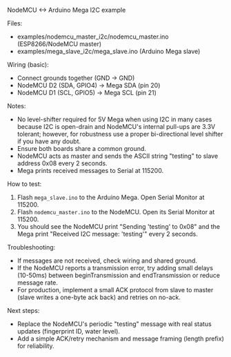 NodeMCU <-> Arduino Mega I2C example

Files:
- examples/nodemcu_master_i2c/nodemcu_master.ino  (ESP8266/NodeMCU master)
- examples/mega_slave_i2c/mega_slave.ino          (Arduino Mega slave)

Wiring (basic):
- Connect grounds together (GND -> GND)
- NodeMCU D2 (SDA, GPIO4) -> Mega SDA (pin 20)
- NodeMCU D1 (SCL, GPIO5) -> Mega SCL (pin 21)

Notes:
- No level-shifter required for 5V Mega when using I2C in many cases because I2C is open-drain and NodeMCU's internal pull-ups are 3.3V tolerant; however, for robustness use a proper bi-directional level shifter if you have any doubt.
- Ensure both boards share a common ground.
- NodeMCU acts as master and sends the ASCII string "testing" to slave address 0x08 every 2 seconds.
- Mega prints received messages to Serial at 115200.

How to test:
1. Flash `mega_slave.ino` to the Arduino Mega. Open Serial Monitor at 115200.
2. Flash `nodemcu_master.ino` to the NodeMCU. Open its Serial Monitor at 115200.
3. You should see the NodeMCU print "Sending 'testing' to 0x08" and the Mega print "Received I2C message: 'testing'" every 2 seconds.

Troubleshooting:
- If messages are not received, check wiring and shared ground.
- If the NodeMCU reports a transmission error, try adding small delays (10-50ms) between beginTransmission and endTransmission or reduce message rate.
- For production, implement a small ACK protocol from slave to master (slave writes a one-byte ack back) and retries on no-ack.

Next steps:
- Replace the NodeMCU's periodic "testing" message with real status updates (fingerprint ID, water level).
- Add a simple ACK/retry mechanism and message framing (length prefix) for reliability.
